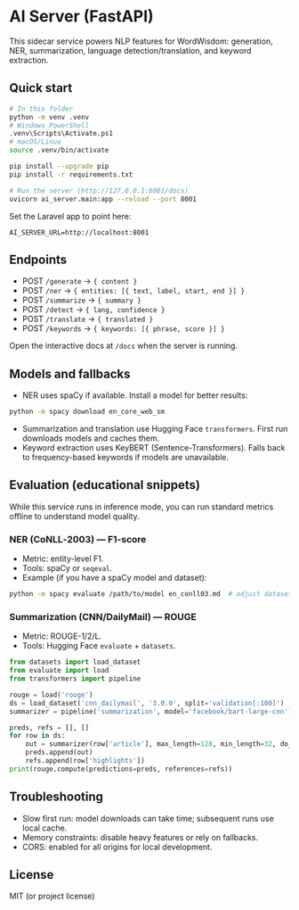 # AI Server (FastAPI)

This sidecar service powers NLP features for WordWisdom: generation, NER, summarization, language detection/translation, and keyword extraction.

## Quick start
```bash
# In this folder
python -m venv .venv
# Windows PowerShell
.venv\Scripts\Activate.ps1
# macOS/Linux
source .venv/bin/activate

pip install --upgrade pip
pip install -r requirements.txt

# Run the server (http://127.0.0.1:8001/docs)
uvicorn ai_server.main:app --reload --port 8001
```

Set the Laravel app to point here:
```
AI_SERVER_URL=http://localhost:8001
```

## Endpoints
- POST `/generate` → `{ content }`
- POST `/ner` → `{ entities: [{ text, label, start, end }] }`
- POST `/summarize` → `{ summary }`
- POST `/detect` → `{ lang, confidence }`
- POST `/translate` → `{ translated }`
- POST `/keywords` → `{ keywords: [{ phrase, score }] }`

Open the interactive docs at `/docs` when the server is running.

## Models and fallbacks
- NER uses spaCy if available. Install a model for better results:
```bash
python -m spacy download en_core_web_sm
```
- Summarization and translation use Hugging Face `transformers`. First run downloads models and caches them.
- Keyword extraction uses KeyBERT (Sentence-Transformers). Falls back to frequency-based keywords if models are unavailable.

## Evaluation (educational snippets)
While this service runs in inference mode, you can run standard metrics offline to understand model quality.

### NER (CoNLL‑2003) — F1-score
- Metric: entity-level F1.
- Tools: spaCy or `seqeval`.
- Example (if you have a spaCy model and dataset):
```bash
python -m spacy evaluate /path/to/model en_conll03.md  # adjust dataset path/model
```

### Summarization (CNN/DailyMail) — ROUGE
- Metric: ROUGE-1/2/L.
- Tools: Hugging Face `evaluate` + `datasets`.
```python
from datasets import load_dataset
from evaluate import load
from transformers import pipeline

rouge = load('rouge')
ds = load_dataset('cnn_dailymail', '3.0.0', split='validation[:100]')
summarizer = pipeline('summarization', model='facebook/bart-large-cnn')

preds, refs = [], []
for row in ds:
    out = summarizer(row['article'], max_length=128, min_length=32, do_sample=False)[0]['summary_text']
    preds.append(out)
    refs.append(row['highlights'])
print(rouge.compute(predictions=preds, references=refs))
```

## Troubleshooting
- Slow first run: model downloads can take time; subsequent runs use local cache.
- Memory constraints: disable heavy features or rely on fallbacks.
- CORS: enabled for all origins for local development.

## License
MIT (or project license)
